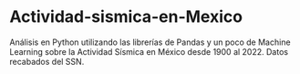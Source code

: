 # Actividad-sismica-en-Mexico
Análisis en Python utilizando las librerías de Pandas y un poco de Machine Learning sobre la Actividad Sísmica en México desde 1900 al 2022. Datos recabados del SSN.
